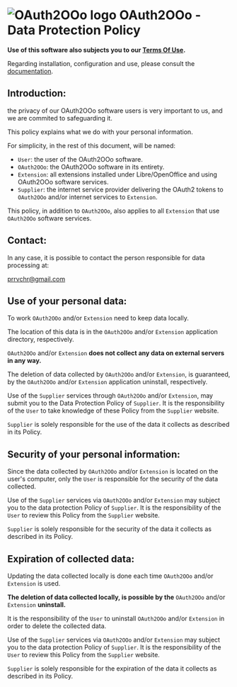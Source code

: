 # ![OAuth2OOo logo](https://prrvchr.github.io/OAuth2OOo/img/OAuth2OOo.png) OAuth2OOo - Data Protection Policy

**Use of this software also subjects you to our [Terms Of Use](https://prrvchr.github.io/OAuth2OOo/OAuth2OOo/registration/TermsOfUse_en).**

Regarding installation, configuration and use, please consult the [documentation](https://prrvchr.github.io/OAuth2OOo).

## Introduction:

the privacy of our OAuth2OOo software users is very important to us, and we are commited to safeguarding it.

This policy explains what we do with your personal information.

For simplicity, in the rest of this document, will be named:
- `User`: the user of the OAuth2OOo software.
- `OAuth2OOo`: the OAuth2OOo software in its entirety.
- `Extension`: all extensions installed under Libre/OpenOffice and using OAuth2OOo software services.
- `Supplier`: the internet service provider delivering the OAuth2 tokens to `OAuth2OOo` and/or internet services to `Extension`.

This policy, in addition to `OAuth2OOo`, also applies to all `Extension` that use `OAuth2OOo` software services.

## Contact:

In any case, it is possible to contact the person responsible for data processing at:

prrvchr@gmail.com

## Use of your personal data:

To work `OAuth2OOo` and/or `Extension` need to keep data locally.

The location of this data is in the `OAuth2OOo` and/or `Extension` application directory, respectively.

`OAuth2OOo` and/or `Extension` **does not collect any data on external servers in any way.**

The deletion of data collected by `OAuth2OOo` and/or `Extension`, is guaranteed, by the `OAuth2OOo` and/or `Extension` application uninstall, respectively.

Use of the `Supplier` services through `OAuth2OOo` and/or `Extension`, may submit you to the Data Protection Policy of `Supplier`. It is the responsibility of the `User` to take knowledge of these Policy from the `Supplier` website.

`Supplier` is solely responsible for the use of the data it collects as described in its Policy.

## Security of your personal information:

Since the data collected by `OAuth2OOo` and/or `Extension` is located on the user's computer, only the `User` is responsible for the security of the data collected.

Use of the `Supplier` services via `OAuth2OOo` and/or `Extension` may subject you to the data protection Policy of `Supplier`. It is the responsibility of the `User` to review this Policy from the `Supplier` website.

`Supplier` is solely responsible for the security of the data it collects as described in its Policy.

## Expiration of collected data:

Updating the data collected locally is done each time `OAuth2OOo` and/or `Extension` is used.

**The deletion of data collected locally, is possible by the** `OAuth2OOo` and/or `Extension` **uninstall.**

It is the responsibility of the `User` to uninstall `OAuth2OOo` and/or `Extension` in order to delete the collected data.

Use of the `Supplier` services via `OAuth2OOo` and/or `Extension` may subject you to the data protection Policy of `Supplier`. It is the responsibility of the `User` to review this Policy from the `Supplier` website.

`Supplier` is solely responsible for the expiration of the data it collects as described in its Policy.
